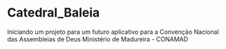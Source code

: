 # Catedral_Baleia
Iniciando um projeto para um futuro aplicativo para a Convenção Nacional das Assembleias de Deus Ministério de Madureira - CONAMAD
